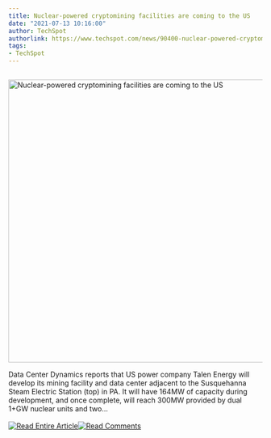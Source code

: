 ```yaml
---
title: Nuclear-powered cryptomining facilities are coming to the US
date: "2021-07-13 10:16:00"
author: TechSpot
authorlink: https://www.techspot.com/news/90400-nuclear-powered-cryptomining-plants-coming-us.html
tags:
- TechSpot
---
```

<a href="https://www.techspot.com/news/90400-nuclear-powered-cryptomining-plants-coming-us.html" target="_blank"><img src="https://static.techspot.com/images2/news/ts3_thumbs/2021/07/2021-07-13-ts3_thumbs-000.jpg" width="800" height="560" style="padding: 15px 0" title="Nuclear-powered cryptomining facilities are coming to the US" /></a><br />Data Center Dynamics reports that US power company Talen Energy will develop its mining facility and data center adjacent to the Susquehanna Steam Electric Station (top) in PA. It will have 164MW of capacity during development, and once complete, will reach 300MW provided by dual 1+GW nuclear units and two...<br /><br /><a href="https://www.techspot.com/news/90400-nuclear-powered-cryptomining-plants-coming-us.html"><img src="https://static.techspot.com/images/rss/rss_buttons_01.png" border="0" alt="Read Entire Article" /></a><a href="https://www.techspot.com/news/90400-nuclear-powered-cryptomining-plants-coming-us.html#comments"><img src="https://static.techspot.com/images/rss/rss_buttons_02.png" border="0" alt="Read Comments" /></a><br /><br />